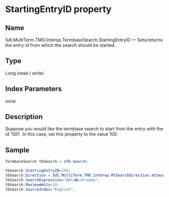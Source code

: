 # StartingEntryID property

## Name

Sdl.MultiTerm.TMO.Interop.TermbaseSearch.StartingEntryID —          Sets/returns the entry id from which the search should be started.

## Type
Long
(read / write)


## Index Parameters
*none*

## Description

Suppose you would like the termbase search to start from the entry with the id '100'. In this case, set this property to the value 100.


## Sample


```cs
TermbaseSearch tbSearch = oTb.Search;

tbSearch.StartingEntryID=100;
tbSearch.Direction = Sdl.MultiTerm.TMO.Interop.MtSearchDirection.mtSearchDown;
tbSearch.SearchExpression="Abla�schraube";
tbSearch.MaximumHits=10;
tbSearch.SourceIndex="English";
```